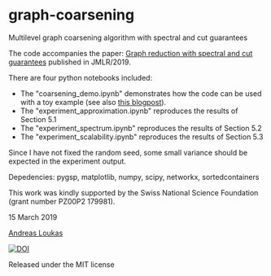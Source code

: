 # graph-coarsening
Multilevel graph coarsening algorithm with spectral and cut guarantees

The code accompanies the paper: [Graph reduction with spectral and cut guarantees](https://arxiv.org/abs/1808.10650) published in JMLR/2019.

There are four python notebooks included: 

* The "coarsening_demo.ipynb" demonstrates how the code can be used with a toy example (see also [this blogpost](https://andreasloukas.blog/2018/11/05/multilevel-graph-coarsening-with-spectral-and-cut-guarantees/)).
* The "experiment_approximation.ipynb" reproduces the results of Section 5.1
* The "experiment_spectrum.ipynb" reproduces the results of Section 5.2
* The "experiment_scalability.ipynb" reproduces the results of Section 5.3

Since I have not fixed the random seed, some small variance should be expected in the experiment output. 
 

Depedencies: pygsp, matplotlib, numpy, scipy, networkx, sortedcontainers

This work was kindly supported by the Swiss National Science Foundation (grant number PZ00P2 179981).

15 March 2019

[Andreas Loukas](https://andreasloukas.wordpress.com)

[![DOI](https://zenodo.org/badge/175851068.svg)](https://zenodo.org/badge/latestdoi/175851068)

Released under the MIT license 

